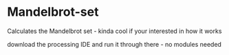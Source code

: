 # Mandelbrot-set
Calculates the Mandelbrot set - kinda cool if your interested in how it works


download the processing IDE and run it through there - no modules needed
